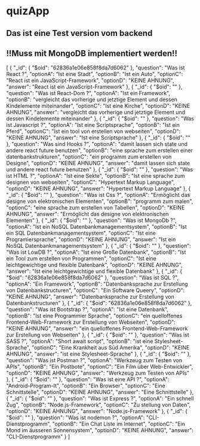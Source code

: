 # quizApp
Das ist eine Test version vom backend
----------------------------------------------------------------------------------------------------------------------------
!!Muss mit MongoDB implementiert werden!!
----------------------------------------------------------------------------------------------------------------------------



[
  {
    "_id": {
      "$oid": "62836a1e06e858f8da7d6062"
    },
    "question": "Was ist React ?",
    "optionA": "Ist eine Stadt",
    "optionB": "Ist ein Auto",
    "optionC": "React ist ein JavaScript-Framework",
    "optionD": "KEINE AHNUNG",
    "answer": "React ist ein JavaScript-Framework"
  },
  {
    "_id": {
      "$oid": ""
    },
    "question": "Was ist React-Dom ?",
    "optionA": "Ist ein Framework",
    "optionB": "vergleicht das vorherige und jetztige Element und dessen Kindelemente miteinander",
    "optionC": "Ist eine Kirche",
    "optionD": "KEINE AHNUNG",
    "answer": "vergleicht das vorherige und jetztige Element und dessen Kindelemente miteinander"
  },
  {
    "_id": {
      "$oid": ""
    },
    "question": "Was ist Javascript ?",
    "optionA": "Ist eine Scriptsprache",
    "optionB": "Ist ein Pferd",
    "optionC": "Ist ein tool von erstellen von webseiten",
    "optionD": "KEINE AHNUNG",
    "answer": "Ist eine Scriptsprache"
  },
  {
    "_id": {
      "$oid": ""
    },
    "question": "Was sind Hooks ?",
    "optionA": "damit lassen sich state und andere react future benutzen",
    "optionB": "eine sprache zum erstellen einer datenbankstrukturen",
    "optionC": "ein programm zum erstellen von Designe",
    "optionD": "KEINE AHNUNG",
    "answer": "damit lassen sich state und andere react future benutzen"
  },
  {
    "_id": {
      "$oid": ""
    },
    "question": "Was ist HTML ?",
    "optionA": "Ist eine Sekte",
    "optionB": "Ist eine sprache zum designen von webseiten",
    "optionC": "Hypertext Markup Language",
    "optionD": "KEINE AHNUNG",
    "answer": "Hypertext Markup Language"
  },
  {
    "_id": {
      "$oid": ""
    },
    "question": "Was ist Css ?",
    "optionA": "Ermöglicht das designe von elektronischen Elementen",
    "optionB": "programm zum malen",
    "optionC": "eine sprache zum erstellen von Tabellen",
    "optionD": "KEINE AHNUNG",
    "answer": "Ermöglicht das designe von elektronischen Elementen"
  },
  {
    "_id": {
      "$oid": ""
    },
    "question": "Was ist MongoDb ?",
    "optionA": "Ist ein NoSQL Datenbankmanagementsystem",
    "optionB": "Ist ein SQL Datenbankmanagementsystem",
    "optionC": "Ist eine Programiersprache",
    "optionD": "KEINE AHNUNG",
    "answer": "Ist ein NoSQL Datenbankmanagementsystem"
  },
  {
    "_id": {
      "$oid": ""
    },
    "question": "Was ist LowDB ?",
    "optionA": "Ist eine Große Datenbank",
    "optionB": "Ist ein Tool zum erstellen von Programmen",
    "optionC": "Ist eine leichtgewichtige und flexible Datenbank",
    "optionD": "KEINE AHNUNG",
    "answer": "Ist eine leichtgewichtige und flexible Datenbank"
  },
  {
    "_id": {
      "$oid": "62836a1e06e858f8da7d6062"
    },
    "question": "Was ist SQL ?",
    "optionA": "Ein Framework",
    "optionB": "Datenbanksprache zur Erstellung von Datenbankstructuren",
    "optionC": "Ein Software Queery",
    "optionD": "KEINE AHNUNG",
    "answer": "Datenbanksprache zur Erstellung von Datenbankstructuren"
  },
  {
    "_id": {
      "$oid": "62836a1e06e858f8da7d6062"
    },
    "question": "Was ist Bootstrap ?",
    "optionA": "Ist eine Datenbank",
    "optionB": "Ist eine Programmier Sprache",
    "optionC": "ein quelloffenes Frontend-Web-Framework zur Erstellung von Webseiten",
    "optionD": "KEINE AHNUNG",
    "answer": "ein quelloffenes Frontend-Web-Framework zur Erstellung von Webseiten"
  },
  {
    "_id": {
      "$oid": ""
    },
    "question": "Was ist SASS ?",
    "optionA": "Short await script",
    "optionB": "ist eine Stylesheet-Sprache",
    "optionC": "Eine Krankheit aus Süd Amerika",
    "optionD": "KEINE AHNUNG",
    "answer": "ist eine Stylesheet-Sprache"
  },
  {
    "_id": {
      "$oid": ""
    },
    "question": "Was ist Postman ?",
    "optionA": "Werkzeug zum Testen von APIs",
    "optionB": "Ein Postbote",
    "optionC": "Ein Film über Web-Entwickler",
    "optionD": "KEINE AHNUNG",
    "answer": "Werkzeug zum Testen von APIs"
  },
  {
    "_id": {
      "$oid": ""
    },
    "question": "Was ist eine API ?",
    "optionA": "Android-Program-It",
    "optionB": "Ein Browser",
    "optionC": "Eine Schnittstelle",
    "optionD": "KEINE AHNUNG",
    "answer": "Eine Schnittstelle"
  },
  {
    "_id": {
      "$oid": ""
    },
    "question": "Was ist Express ?",
    "optionA": "Ein schnell Zug",
    "optionB": "Node.js-Framework",
    "optionC": "Zu stellung von Daten",
    "optionD": "KEINE AHNUNG",
    "answer": "Node.js-Framework"
  },
  {
    "_id": {
      "$oid": ""
    },
    "question": "Was ist nodemon ?",
    "optionA": "CLI-Dienstprogramm",
    "optionB": "Ein Chat Liste im Internet",
    "optionC": "Ein Mond im äusseren Sonnensystem",
    "optionD": "KEINE AHNUNG",
    "answer": "CLI-Dienstprogramm"
  }
]

